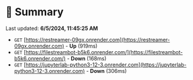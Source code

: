 # 📖 Summary
Last updated: **6/5/2024, 11:45:25 AM**

- `GET` [https://restreamer-09gx.onrender.com](https://restreamer-09gx.onrender.com) - **Up** (919ms)
- `GET` [https://filestreambot-b5k6.onrender.com/](https://filestreambot-b5k6.onrender.com/) - **Down** (168ms)
- `GET` [https://jupyterlab-python3-12-3.onrender.com](https://jupyterlab-python3-12-3.onrender.com) - **Down** (306ms)
